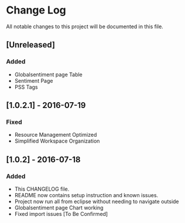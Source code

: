 # Change Log
All notable changes to this project will be documented in this file.

## [Unreleased]
### Added
- Globalsentiment page Table
- Sentiment Page
- PSS Tags


## [1.0.2.1] - 2016-07-19
### Fixed
- Resource Management Optimized
- Simplified Workspace Organization

## [1.0.2] - 2016-07-18
### Added
- This CHANGELOG file.
- README now contains setup instruction and known issues.
- Project now run all from eclipse without needing to navigate outside
- Globalsentiment page Chart working
- Fixed import issues [To Be Confirmed]
